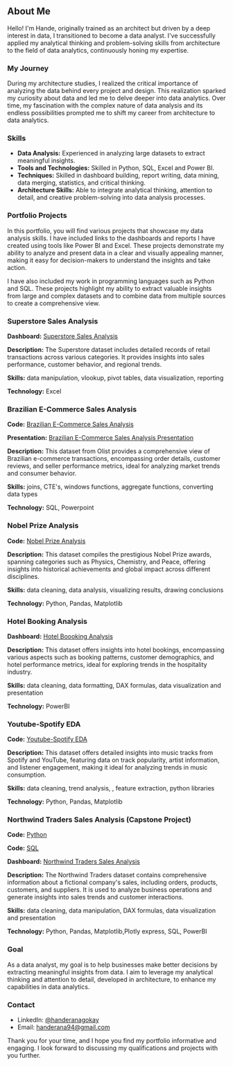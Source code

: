 ## About Me

Hello! I'm Hande, originally trained as an architect but driven by a deep interest in data, I transitioned to become a data analyst. I've successfully applied my analytical thinking and problem-solving skills from architecture to the field of data analytics, continuously honing my expertise.

### My Journey

During my architecture studies, I realized the critical importance of analyzing the data behind every project and design. This realization sparked my curiosity about data and led me to delve deeper into data analytics. Over time, my fascination with the complex nature of data analysis and its endless possibilities prompted me to shift my career from architecture to data analytics.

### Skills

- **Data Analysis:** Experienced in analyzing large datasets to extract meaningful insights.
- **Tools and Technologies:** Skilled in Python, SQL, Excel and Power BI.
- **Techniques:** Skilled in dashboard building, report writing, data mining, data merging, statistics, and critical thinking.
- **Architecture Skills:** Able to integrate analytical thinking, attention to detail, and creative problem-solving into data analysis processes.

### Portfolio Projects

In this portfolio, you will find various projects that showcase my data analysis skills. I have included links to the dashboards and reports I have created using tools like Power BI and Excel. These projects demonstrate my ability to analyze and present data in a clear and visually appealing manner, making it easy for decision-makers to understand the insights and take action.

I have also included my work in programming languages such as Python and SQL. These projects highlight my ability to extract valuable insights from large and complex datasets and to combine data from multiple sources to create a comprehensive view.

### Superstore Sales Analysis

**Dashboard:** [Superstore Sales Analysis](https://github.com/handerana/portfolio_projects/blob/main/Hotel%20Reservation%20Dashboard.pdf](https://github.com/handerana/portfolio_projects/blob/main/Superstore%20Sales%20Dashboard.pdf))

**Description:** The Superstore dataset includes detailed records of retail transactions across various categories. It provides insights into sales performance, customer behavior, and regional trends.

**Skills:** data manipulation, vlookup, pivot tables, data visualization, reporting

**Technology:** Excel

### Brazilian E-Commerce Sales Analysis

**Code:** [Brazilian E-Commerce Sales Analysis](https://github.com/handerana/portfolio_projects/blob/main/Brazilian%20E-Commerce%20Sales%20Analysis.sql)

**Presentation:** [Brazilian E-Commerce Sales Analysis Presentation](https://github.com/handerana/portfolio_projects/blob/main/Brazilian%20E-Commerce%20Sales%20Analysis%20Presentation.pdf)

**Description:** This dataset from Olist provides a comprehensive view of Brazilian e-commerce transactions, encompassing order details, customer reviews, and seller performance metrics, ideal for analyzing market trends and consumer behavior.

**Skills:** joins, CTE's, windows functions, aggregate functions, converting data types

**Technology:** SQL, Powerpoint

### Nobel Prize Analysis

**Code:** [Nobel Prize Analysis](https://github.com/handerana/portfolio_projects/blob/main/Nobel%20Prizes%20Analysis.ipynb)

**Description:** This dataset compiles the prestigious Nobel Prize awards, spanning categories such as Physics, Chemistry, and Peace, offering insights into historical achievements and global impact across different disciplines.

**Skills:** data cleaning, data analysis, visualizing results, drawing conclusions

**Technology:** Python, Pandas, Matplotlib

### Hotel Booking Analysis

**Dashboard:** [Hotel Boooking Analysis](https://github.com/handerana/portfolio_projects/blob/main/Hotel%20Booking%20Dashboard.pdf)

**Description:** This dataset offers insights into hotel bookings, encompassing various aspects such as booking patterns, customer demographics, and hotel performance metrics, ideal for exploring trends in the hospitality industry.

**Skills:** data cleaning, data formatting, DAX formulas, data visualization and presentation

**Technology:** PowerBI

### Youtube-Spotify EDA

**Code:** [Youtube-Spotify EDA](https://github.com/handerana/portfolio_projects/blob/main/Youtube-Spotify%20EDA.ipynb)

**Description:** This dataset offers detailed insights into music tracks from Spotify and YouTube, featuring data on track popularity, artist information, and listener engagement, making it ideal for analyzing trends in music consumption.

**Skills:** data cleaning, trend analysis, , feature extraction, python libraries

**Technology:** Python, Pandas, Matplotlib

### Northwind Traders Sales Analysis (Capstone Project)

**Code:** [Python](https://github.com/handerana/portfolio_projects/blob/main/Northwind%20Traders%20Sales%20Analysis.ipynb)

**Code:** [SQL](https://github.com/handerana/portfolio_projects/blob/main/Northwind%20Traders%20%20Sales%20Analysis%20SQL.sql)

**Dashboard:** [Northwind Traders Sales Analysis](https://github.com/handerana/portfolio_projects/edit/main/Northwind%20Traders%20Sales%20Analysis%20Dashboard.pdf)

**Description:** The Northwind Traders dataset contains comprehensive information about a fictional company's sales, including orders, products, customers, and suppliers. It is used to analyze business operations and generate insights into sales trends and customer interactions.

**Skills:** data cleaning, data manipulation,  DAX formulas, data visualization and presentation


**Technology:** Python, Pandas, Matplotlib,Plotly express, SQL, PowerBI


### Goal

As a data analyst, my goal is to help businesses make better decisions by extracting meaningful insights from data. I aim to leverage my analytical thinking and attention to detail, developed in architecture, to enhance my capabilities in data analytics.

### Contact

- LinkedIn: [@handeranagokay](https://www.linkedin.com/in/hande-rana-g%C3%B6kay-0963251b1?utm_source=share&utm_campaign=share_via&utm_content=profile&utm_medium=android_app)
- Email: handerana94@gmail.com

Thank you for your time, and I hope you find my portfolio informative and engaging. I look forward to discussing my qualifications and projects with you further.

